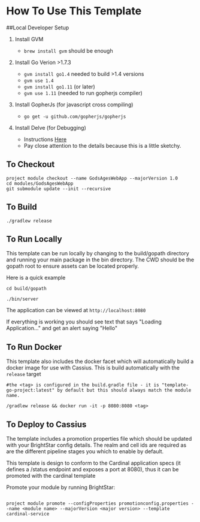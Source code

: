 How To Use This Template
========================

##Local Developer Setup

1. Install GVM
    - ```brew install gvm``` should be enough

2. Install Go Verion >1.7.3
    - ```gvm install go1.4``` needed to build >1.4 versions
    - ```gvm use 1.4```
    - ```gvm install go1.11``` (or later)
    - ```gvm use 1.11``` (needed to run gopherjs compiler)


3. Install GopherJs (for javascript cross compiling)
    - ```go get -u github.com/gopherjs/gopherjs``` 

3. Install Delve (for Debugging)
    - Instructions [Here](https://github.com/derekparker/delve/tree/master/Documentation/installation)
    - Pay close attention to the details because this is a little sketchy.

## To Checkout

```
project module checkout --name GodsAgesWebApp --majorVersion 1.0
cd modules/GodsAgesWebApp
git submodule update --init --recursive

```
    
## To Build

```
./gradlew release
```

## To Run Locally

This template can be run locally by changing to the build/gopath directory and running your main package in the bin directory.  The CWD should be the gopath root to ensure assets can be located properly.

Here is a quick example

```
cd build/gopath

./bin/server

```

The application can be viewed at ```http://localhost:8080```

If everything is working you should see text that says "Loading Application..." and get an alert saying "Hello"

## To Run Docker

This template also includes the docker facet which will automatically build a docker image for use with Cassius.  This is build automatically with the ```release``` target

```
#the <tag> is configured in the build.gradle file - it is "template-go-project:latest" by default but this should always match the module name.

/gradlew release && docker run -it -p 8080:8080 <tag>

```

## To Deploy to Cassius

The template includes a promotion properties file which should be updated with your BrightStar config details.  The realm and cell ids are required as are the different pipeline stages you which to enable by default.

This template is design to conform to the Cardinal application specs (it defines a /status endpoint and exposes a port at 8080), thus it can be promoted with the cardinal template

Promote your module by running BrightStar:

```

project module promote --configProperties promotionconfig.properties --name <module name> --majorVersion <major version> --template cardinal-service


```
